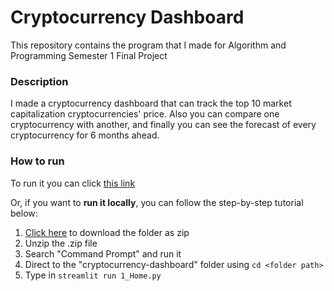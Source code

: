 # Cryptocurrency Dashboard

This repository contains the program that I made for Algorithm and Programming Semester 1 Final Project



### Description

I made a cryptocurrency dashboard that can track the top 10 market capitalization cryptocurrencies' price. Also you can compare one cryptocurrency with another, and finally you can see the forecast of every cryptocurrency for 6 months ahead.



### How to run

To run it you can click [this link](https://aubertlenno-cryptocurrency-dashboard-1-home-1uy7p5.streamlit.app/)

Or, if you want to **run it locally**, you can follow the step-by-step tutorial below:

1. [Click here](https://github.com/aubertlenno/cryptocurrency-dashboard/archive/refs/heads/main.zip) to download the folder as zip
2. Unzip the .zip file
3. Search "Command Prompt" and run it
4. Direct to the "cryptocurrency-dashboard" folder using `cd <folder path>`
5. Type in `streamlit run 1_Home.py`